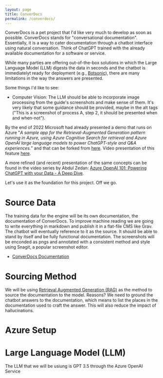 ```yaml
---
layout: page
title: ConverDocs
permalink: /converdocs/
---
```


ConverDocs is a pet project that I'd like very much to develop as soon as possible.
ConverDocs stands for "conversational documentation". Essentially, it is a way to cater documentation through a chatbot interface using natural conversation. Think of ChatGPT trained with the already available documentation for a software or service.  

While many parties are offering out-of-the-box solutions in which the Large Language Model (LLM) digests the data in seconds and the chatbot is immediatelyt ready for deployment (e.g., [Botsonic](https://writesonic.com/botsonic)), there are many limitations in the way the answers are presented.

Some things I'd like to see:

- Computer Vision: The LLM should be able to incorporate image processing from the guide's screenshots and make sense of them. It's very likely that some guidance should be provided, maybe in the alt tags ("This is a screenshot of process A, step 2, it should be presented when and when-not").

By the end of 2022 Microsoft had already presented a demo that runs on Azure "_A sample app for the Retrieval-Augmented Generation pattern running in Azure, using Azure Cognitive Search for retrieval and Azure OpenAI large language models to power ChatGPT-style and Q&A experiences._" and that can be forked from [here](https://github.com/Azure-Samples/azure-search-openai-demo). Video presentation of this feature [here](https://www.youtube.com/watch?v=3t3qZu1Dy1k). 

A more refined (and recent) presentation of the same concepts can be found in the video series by Abdul Zedan: [Azure OpenAI 101: Powering ChatGPT with your Data - A Deep Dive](https://youtu.be/Z6fk1gZjDNg?si=wDsaVZILFFpX_PXU). 

Let's use it as the foundation for this project. Off we go.

# Source Data
The training data for the engine will be its own documentation, the documentation of ConverDocs. To improve machine reading we are going to write everything in markdown and publish it in a flat-file CMS like Grav. The chatbot will eventually reference to it as the source. It should be able to stand by itself and be fully functional documentation. The screenshots will be enconded as pngs and annotated with a consistent method and style using Snagit, a popular screenshot editor. 

- [ConverDocs Documentation](http://f32-preview.awardspace.net/demo.josemanuelsalgado.com)

# Sourcing Method

We will be using [Retrieval Augmented Generation (RAG)](https://youtu.be/T-D1OfcDW1M?si=qjSc_TH8VK5eHt-8) as the method to source the documentation to the model. Reasons? We need to ground the chatbot answers to the documentation, which means to list the places in the documentation used to craft the answer. This will also reduce the impact of hallucinations. 

# Azure Setup

# Large Language Model (LLM)
The LLM that we will be usiung is GPT 3.5 through the Azure OpenAI Service







